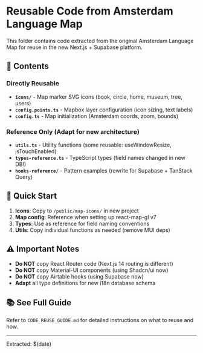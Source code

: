 # Reusable Code from Amsterdam Language Map

This folder contains code extracted from the original Amsterdam Language Map for reuse in the new Next.js + Supabase platform.

## 📁 Contents

### Directly Reusable
- **`icons/`** - Map marker SVG icons (book, circle, home, museum, tree, users)
- **`config.points.ts`** - Mapbox layer configuration (icon sizing, text labels)
- **`config.ts`** - Map initialization (Amsterdam coords, zoom, bounds)

### Reference Only (Adapt for new architecture)
- **`utils.ts`** - Utility functions (some reusable: useWindowResize, isTouchEnabled)
- **`types-reference.ts`** - TypeScript types (field names changed in new DB!)
- **`hooks-reference/`** - Pattern examples (rewrite for Supabase + TanStack Query)

## 🎯 Quick Start

1. **Icons**: Copy to `/public/map-icons/` in new project
2. **Map config**: Reference when setting up react-map-gl v7
3. **Types**: Use as reference for field naming conventions
4. **Utils**: Copy individual functions as needed (remove MUI deps)

## ⚠️ Important Notes

- **Do NOT** copy React Router code (Next.js 14 routing is different)
- **Do NOT** copy Material-UI components (using Shadcn/ui now)
- **Do NOT** copy Airtable hooks (using Supabase now)
- **Adapt** all type definitions for new i18n database schema

## 📚 See Full Guide

Refer to `CODE_REUSE_GUIDE.md` for detailed instructions on what to reuse and how.

---

Extracted: $(date)
